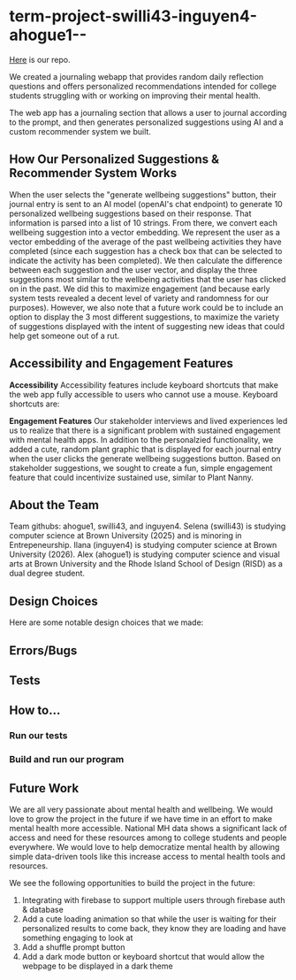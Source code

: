 # term-project-swilli43-inguyen4-ahogue1--

[Here](https://github.com/cs0320-f23/term-project-swilli43-inguyen4-ahogue1--) is our repo.

We created a journaling webapp that provides random daily reflection questions and offers personalized recommendations intended for college students struggling with or working on improving their mental health.

The web app has a journaling section that allows a user to journal according to the prompt, and then generates personalized suggestions using AI and a custom recommender system we built. 

## How Our Personalized Suggestions & Recommender System Works
When the user selects the "generate wellbeing suggestions" button, their journal entry is sent to an AI model (openAI's chat endpoint) to generate 10 personalized wellbeing suggestions based on their response. That information is parsed into a list of 10 strings. From there, we convert each wellbeing suggestion into a vector embedding. We represent the user as a vector embedding of the average of the past wellbeing activities they have completed (since each suggestion has a check box that can be selected to indicate the activity has been completed). We then calculate the difference between each suggestion and the user vector, and display the three suggestions most similar to the wellbeing activities that the user has clicked on in the past. We did this to maximize engagement (and because early system tests revealed a decent level of variety and randomness for our purposes). However, we also note that a future work could be to include an option to display the 3 most different suggestions, to maximize the variety of suggestions displayed with the intent of suggesting new ideas that could help get someone out of a rut. 

## Accessibility and Engagement Features
**Accessibility**
Accessibility features include keyboard shortcuts that make the web app fully accessible to users who cannot use a mouse. 
Keyboard shortcuts are:

**Engagement Features** 
Our stakeholder interviews and lived experiences led us to realize that there is a significant problem with sustained engagement with mental health apps. In addition to the personalzied functionality, we added a cute, random plant graphic that is displayed for each journal entry when the user clicks the generate wellbeing suggestions button. Based on stakeholder suggestions, we sought to create a fun, simple engagement feature that could incentivize sustained use, similar to Plant Nanny.

## About the Team
Team githubs: ahogue1, swilli43, and inguyen4.  Selena (swilli43) is studying computer science at Brown University (2025) and is minoring in Entrepeneurship.  Ilana (inguyen4) is studying computer science at Brown University (2026).  Alex (ahogue1) is studying computer science and visual arts at Brown University and the Rhode Island School of Design (RISD) as a dual degree student.

## Design Choices

Here are some notable design choices that we made:

## Errors/Bugs

## Tests

## How to...

### Run our tests

### Build and run our program

## Future Work
We are all very passionate about mental health and wellbeing. We would love to grow the project in the future if we have time in an effort to make mental health more accessible. National MH data shows a significant lack of access and need for these resources among to college students and people everywhere. We would love to help democratize mental health by allowing simple data-driven tools like this increase access to mental health tools and resources. 

We see the following opportunities to build the project in the future:
1. Integrating with firebase to support multiple users through firebase auth & database
2. Add a cute loading animation so that while the user is waiting for their personalized results to come back, they know they are loading and have something engaging to look at
3. Add a shuffle prompt button
4. Add a dark mode button or keyboard shortcut that would allow the webpage to be displayed in a dark theme
